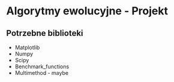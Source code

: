 # Algorytmy ewolucyjne - Projekt

## Potrzebne biblioteki 
<ul>
<li>Matplotlib</li>
<li>Numpy</li>
<li>Scipy</li>
<li>Benchmark_functions</li>
<li>Multimethod - maybe</li>
</ul>
